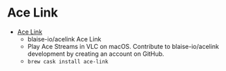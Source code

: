 # Ace Link
- [Ace Link](https://github.com/blaise-io/acelink)
  -  blaise-io/acelink Ace Link
  - Play Ace Streams in VLC on macOS. Contribute to blaise-io/acelink development by creating an account on GitHub.
  - `brew cask install ace-link`
